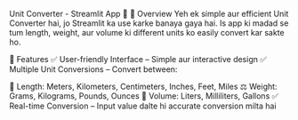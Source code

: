 Unit Converter - Streamlit App 🚀
🔹 Overview
Yeh ek simple aur efficient Unit Converter hai, jo Streamlit ka use karke banaya gaya hai. Is app ki madad se tum length, weight, aur volume ki different units ko easily convert kar sakte ho.

📌 Features
✅ User-friendly Interface – Simple aur interactive design
✅ Multiple Unit Conversions – Convert between:

📏 Length: Meters, Kilometers, Centimeters, Inches, Feet, Miles
⚖️ Weight: Grams, Kilograms, Pounds, Ounces
🥤 Volume: Liters, Milliliters, Gallons
✅ Real-time Conversion – Input value dalte hi accurate conversion milta hai
